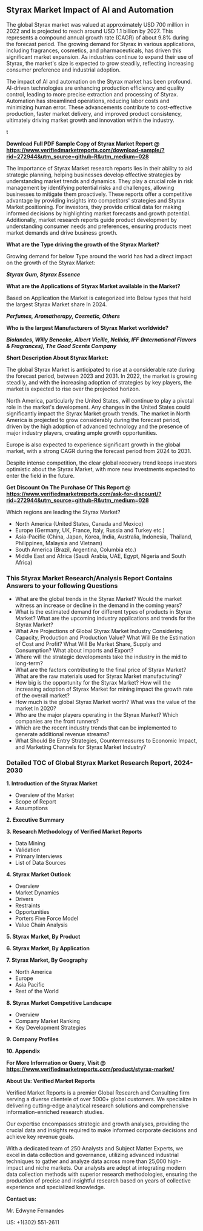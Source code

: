 <h2>Styrax Market Impact of AI and Automation</h2><p>The global Styrax market was valued at approximately USD 700 million in 2022 and is projected to reach around USD 1.1 billion by 2027. This represents a compound annual growth rate (CAGR) of about 9.8% during the forecast period. The growing demand for Styrax in various applications, including fragrances, cosmetics, and pharmaceuticals, has driven this significant market expansion. As industries continue to expand their use of Styrax, the market's size is expected to grow steadily, reflecting increasing consumer preference and industrial adoption.</p><p>The impact of AI and automation on the Styrax market has been profound. AI-driven technologies are enhancing production efficiency and quality control, leading to more precise extraction and processing of Styrax. Automation has streamlined operations, reducing labor costs and minimizing human error. These advancements contribute to cost-effective production, faster market delivery, and improved product consistency, ultimately driving market growth and innovation within the industry.</p>t</p><p id="" class=""><strong>Download Full PDF Sample Copy of Styrax Market Report @ <a href="https://www.verifiedmarketreports.com/download-sample/?rid=272944&utm_source=github-R&utm_medium=028" target="_blank">https://www.verifiedmarketreports.com/download-sample/?rid=272944&utm_source=github-R&utm_medium=028</a></strong></p><p>The importance of&nbsp;Styrax Market research reports lies in their ability to aid strategic planning, helping businesses develop effective strategies by understanding market trends and dynamics. They play a crucial role in risk management by identifying potential risks and challenges, allowing businesses to mitigate them proactively. These reports offer a competitive advantage by providing insights into competitors' strategies and Styrax Market positioning. For investors, they provide critical data for making informed decisions by highlighting market forecasts and growth potential. Additionally, market research reports guide product development by understanding consumer needs and preferences, ensuring products meet market demands and drive business growth.</p><p><strong>What are the&nbsp;Type driving the growth of the Styrax Market?</strong></p><p id="" class="">Growing demand for below Type around the world has had a direct impact on the growth of the Styrax Market:</p><em><strong>Styrax Gum, Styrax Essence</strong></em></p><strong>What are the&nbsp;Applications&nbsp;of Styrax Market available in the Market?</strong></p><p id="" class="">Based on Application the Market is categorized into Below types that held the largest Styrax Market share In 2024.</p><em><strong>Perfumes, Aromatherapy, Cosmetic, Others</strong></em></p><strong>Who is the largest Manufacturers of Styrax Market worldwide?</strong></p><p><em><strong>Biolandes, Willy Benecke, Albert Vieille, Nelixia, IFF (International Flavors & Fragrances), The Good Scents Company</strong></em></p><p id="" class=""><strong>Short Description About Styrax Market:</strong></p><p>The global Styrax Market is anticipated to rise at a considerable rate during the forecast period, between 2023 and 2031. In 2022, the market is growing steadily, and with the increasing adoption of strategies by key players, the market is expected to rise over the projected horizon.</p><p>North America, particularly the United States, will continue to play a pivotal role in the market's development. Any changes in the United States could significantly impact the Styrax Market growth trends. The market in North America is projected to grow considerably during the forecast period, driven by the high adoption of advanced technology and the presence of major industry players, creating ample growth opportunities.</p><p>Europe is also expected to experience significant growth in the global market, with a strong CAGR during the forecast period from 2024 to 2031.</p><p>Despite intense competition, the clear global recovery trend keeps investors optimistic about the Styrax Market, with more new investments expected to enter the field in the future.</p><p id="" class=""><strong>Get Discount On The Purchase Of This Report @ <a href="https://www.verifiedmarketreports.com/ask-for-discount/?rid=272944&utm_source=github-R&utm_medium=028" target="_blank">https://www.verifiedmarketreports.com/ask-for-discount/?rid=272944&utm_source=github-R&utm_medium=028</a></strong></p>Which regions are leading the Styrax Market?</p><ul><li>North America (United States, Canada and Mexico)</li><li>Europe (Germany, UK, France, Italy, Russia and Turkey etc.)</li><li>Asia-Pacific (China, Japan, Korea, India, Australia, Indonesia, Thailand, Philippines, Malaysia and Vietnam)</li><li>South America (Brazil, Argentina, Columbia etc.)</li><li>Middle East and Africa (Saudi Arabia, UAE, Egypt, Nigeria and South Africa)</li></ul><h3 id="" class="">This Styrax Market Research/Analysis Report Contains Answers to your following Questions</h3><ul><li>What are the global trends in the Styrax Market? Would the market witness an increase or decline in the demand in the coming years?</li><li>What is the estimated demand for different types of products in Styrax Market? What are the upcoming industry applications and trends for the Styrax Market?</li><li>What Are Projections of Global Styrax Market Industry Considering Capacity, Production and Production Value? What Will Be the Estimation of Cost and Profit? What Will Be Market Share, Supply and Consumption? What about imports and Export?</li><li>Where will the strategic developments take the industry in the mid to long-term?</li><li>What are the factors contributing to the final price of Styrax Market? What are the raw materials used for Styrax Market manufacturing?</li><li>How big is the opportunity for the Styrax Market? How will the increasing adoption of Styrax Market for mining impact the growth rate of the overall market?</li><li>How much is the global Styrax Market worth? What was the value of the market In 2020?</li><li>Who are the major players operating in the Styrax Market? Which companies are the front runners?</li><li>Which are the recent industry trends that can be implemented to generate additional revenue streams?</li><li>What Should Be Entry Strategies, Countermeasures to Economic Impact, and Marketing Channels for Styrax Market Industry?</li></ul><h3 id="" class="">Detailed TOC of Global Styrax Market Research Report, 2024-2030</h3><p id="" class=""><strong>1. Introduction of the Styrax Market</strong></p><ul><li>Overview of the Market</li><li>Scope of Report</li><li>Assumptions</li></ul><p id="" class=""><strong>2. Executive Summary</strong></p><p id="" class=""><strong>3. Research Methodology of Verified Market Reports</strong></p><ul><li>Data Mining</li><li>Validation</li><li>Primary Interviews</li><li>List of Data Sources</li></ul><p id="" class=""><strong>4. Styrax Market Outlook</strong></p><ul><li>Overview</li><li>Market Dynamics</li><li>Drivers</li><li>Restraints</li><li>Opportunities</li><li>Porters Five Force Model</li><li>Value Chain Analysis</li></ul><p id="" class=""><strong>5. Styrax Market, By Product</strong></p><p id="" class=""><strong>6. Styrax Market, By Application</strong></p><p id="" class=""><strong>7. Styrax Market, By Geography</strong></p><ul><li>North America</li><li>Europe</li><li>Asia Pacific</li><li>Rest of the World</li></ul><p id="" class=""><strong>8. Styrax Market Competitive Landscape</strong></p><ul><li>Overview</li><li>Company Market Ranking</li><li>Key Development Strategies</li></ul><p id="" class=""><strong>9. Company Profiles</strong></p><p id="" class=""><strong>10. Appendix</strong></p><p id="" class=""><strong>For More Information or Query, Visit @ <a href="https://www.verifiedmarketreports.com/product/styrax-market/" target="_blank">https://www.verifiedmarketreports.com/product/styrax-market/</a></strong></p><p id="" class=""><strong>About Us: Verified Market Reports</strong></p><p id="" class="">Verified Market Reports is a premier Global Research and Consulting firm serving a diverse clientele of over 5000+ global customers. We specialize in delivering cutting-edge analytical research solutions and comprehensive information-enriched research studies.</p><p id="" class="">Our expertise encompasses strategic and growth analyses, providing the crucial data and insights required to make informed corporate decisions and achieve key revenue goals.</p><p id="" class="">With a dedicated team of 250 Analysts and Subject Matter Experts, we excel in data collection and governance, utilizing advanced industrial techniques to gather and analyze data across more than 25,000 high-impact and niche markets. Our analysts are adept at integrating modern data collection methods with superior research methodologies, ensuring the production of precise and insightful research based on years of collective experience and specialized knowledge.</p><p id="" class=""><strong>Contact us:</strong></p><p id="" class="">Mr. Edwyne Fernandes</p><p id="" class="">US: +1(302) 551-2611</p>